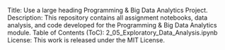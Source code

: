 Title: Use a large heading Programming & Big Data Analytics Project.
Description: This repository contains all assignment notebooks, data analysis, and code developed for the Programming & Big Data Analytics module.
Table of Contents (ToC): 2_05_Exploratory_Data_Analysis.ipynb
License: This work is released under the MIT License.
